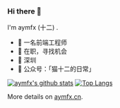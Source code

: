 ### Hi there 👋

I'm aymfx (十二) .

- 🍒 一名前端工程师
- 🍉 在职，寻找机会
- 📍 深圳
- 🍑 公众号：「猫十二的日常」

[![aymfx's github stats](https://github-readme-stats.vercel.app/api?username=aymfx)](https://github.com/aymfx/github-readme-stats)
[![Top Langs](https://github-readme-stats.vercel.app/api/top-langs/?username=aymfx&layout=compact)](https://github.com/aymfx/github-readme-stats)

More details on [aymfx.cn](https://www.aymfx.cn/).

